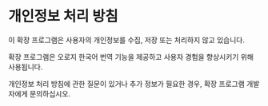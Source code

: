 # 개인정보 처리 방침

이 확장 프로그램은 사용자의 개인정보를 수집, 저장 또는 처리하지 않고 있습니다.

확장 프로그램은 오로지 한국어 번역 기능을 제공하고 사용자 경험을 향상시키기 위해 사용됩니다.

개인정보 처리 방침에 관한 질문이 있거나 추가 정보가 필요한 경우, 확장 프로그램 개발자에게 문의하십시오.
